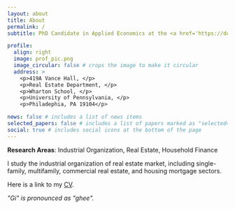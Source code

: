 ```yaml
---
layout: about
title: About
permalink: /
subtitle: PhD Candidate in Applied Economics at the <a href='https://doctoral.wharton.upenn.edu/programs-of-study/applied-economics/'>Wharton School, University of Pennsylvania</a>

profile:
  align: right
  image: prof_pic.png
  image_circular: false # crops the image to make it circular
  address: >
    <p>419A Vance Hall, </p> 
    <p>Real Estate Department, </p> 
    <p>Wharton School, </p>
    <p>University of Pennsylvania, </p>
    <p>Philadephia, PA 19104</p>

news: false # includes a list of news items
selected_papers: false # includes a list of papers marked as "selected={true}"
social: true # includes social icons at the bottom of the page
---
```

<b>Research Areas</b>: Industrial Organization, Real Estate, Household Finance

I study the industrial organization of real estate market, including single-family, multifamily, commercial real estate, and housing mortgage sectors.

Here is a link to my [CV](/assets/pdf/cv.pdf).

<i>"Gi" is pronounced as "ghee".<i> 
